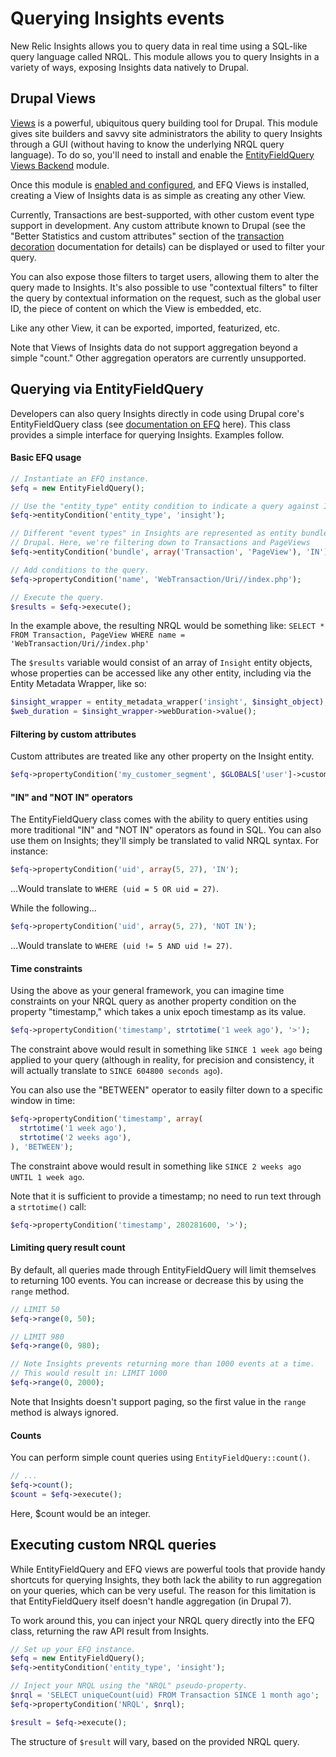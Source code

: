 # Querying Insights events

New Relic Insights allows you to query data in real time using a SQL-like query
language called NRQL. This module allows you to query Insights in a variety of
ways, exposing Insights data natively to Drupal.

## Drupal Views

[Views](https://drupal.org/project/views) is a powerful, ubiquitous  query
building tool for Drupal. This module gives site builders and savvy site
administrators the ability to query Insights through a GUI (without having to
know the underlying NRQL query language). To do so, you'll need to install and
enable the [EntityFieldQuery Views Backend][] module.

Once this module is [enabled and configured][], and EFQ Views is installed,
creating a View of Insights data is as simple as creating any other View.

Currently, Transactions are best-supported, with other custom event type support
in development. Any custom attribute known to Drupal (see the "Better Statistics
and custom attributes" section of the [transaction decoration][] documentation
for details) can be displayed or used to filter your query.

You can also expose those filters to target users, allowing them to alter the
query made to Insights. It's also possible to use "contextual filters" to filter
the query by contextual information on the request, such as the global user ID,
the piece of content on which the View is embedded, etc.

Like any other View, it can be exported, imported, featurized, etc.

Note that Views of Insights data do not support aggregation beyond a simple
"count." Other aggregation operators are currently unsupported.

## Querying via EntityFieldQuery

Developers can also query Insights directly in code using Drupal core's
EntityFieldQuery class (see [documentation on EFQ][] here). This class provides
a simple interface for querying Insights. Examples follow.

#### Basic EFQ usage
```php
// Instantiate an EFQ instance.
$efq = new EntityFieldQuery();

// Use the "entity_type" entity condition to indicate a query against Insights.
$efq->entityCondition('entity_type', 'insight');

// Different "event types" in Insights are represented as entity bundles in
// Drupal. Here, we're filtering down to Transactions and PageViews
$efq->entityCondition('bundle', array('Transaction', 'PageView'), 'IN');

// Add conditions to the query.
$efq->propertyCondition('name', 'WebTransaction/Uri//index.php');

// Execute the query.
$results = $efq->execute();
```

In the example above, the resulting NRQL would be something like:
`SELECT * FROM Transaction, PageView WHERE name = 'WebTransaction/Uri//index.php'`

The `$results` variable would consist of an array of `Insight` entity objects,
whose properties can be accessed like any other entity, including via the
Entity Metadata Wrapper, like so:

```php
$insight_wrapper = entity_metadata_wrapper('insight', $insight_object);
$web_duration = $insight_wrapper->webDuration->value();
```

#### Filtering by custom attributes

Custom attributes are treated like any other property on the Insight entity.

```php
$efq->propertyCondition('my_customer_segment', $GLOBALS['user']->customer_segment->value());
```

#### "IN" and "NOT IN" operators

The EntityFieldQuery class comes with the ability to query entities using more
traditional "IN" and "NOT IN" operators as found in SQL. You can also use them
on Insights; they'll simply be translated to valid NRQL syntax. For instance:

```php
$efq->propertyCondition('uid', array(5, 27), 'IN');
```

...Would translate to `WHERE (uid = 5 OR uid = 27)`.

While the following...

```php
$efq->propertyCondition('uid', array(5, 27), 'NOT IN');
```

...Would translate to `WHERE (uid != 5 AND uid != 27)`.

#### Time constraints

Using the above as your general framework, you can imagine time constraints on
your NRQL query as another property condition on the property "timestamp," which
takes a unix epoch timestamp as its value.

```php
$efq->propertyCondition('timestamp', strtotime('1 week ago'), '>');
```

The constraint above would result in something like `SINCE 1 week ago` being
applied to your query (although in reality, for precision and consistency, it
will actually translate to `SINCE 604800 seconds ago`).

You can also use the "BETWEEN" operator to easily filter down to a specific
window in time:

```php
$efq->propertyCondition('timestamp', array(
  strtotime('1 week ago'),
  strtotime('2 weeks ago'),
), 'BETWEEN');
```

The constraint above would result in something like `SINCE 2 weeks ago UNTIL 1 week ago`.

Note that it is sufficient to provide a timestamp; no need to run text through
a `strtotime()` call:

```php
$efq->propertyCondition('timestamp', 280281600, '>');
```

#### Limiting query result count

By default, all queries made through EntityFieldQuery will limit themselves to
returning 100 events. You can increase or decrease this by using the `range`
method.

```php
// LIMIT 50
$efq->range(0, 50);

// LIMIT 980
$efq->range(0, 980);

// Note Insights prevents returning more than 1000 events at a time.
// This would result in: LIMIT 1000
$efq->range(0, 2000);
```

Note that Insights doesn't support paging, so the first value in the `range`
method is always ignored.

#### Counts

You can perform simple count queries using `EntityFieldQuery::count()`.

```php
// ...
$efq->count();
$count = $efq->execute();
```

Here, $count would be an integer.


## Executing custom NRQL queries

While EntityFieldQuery and EFQ views are powerful tools that provide handy
shortcuts for querying Insights, they both lack the ability to run aggregation
on your queries, which can be very useful. The reason for this limitation is
that EntityFieldQuery itself doesn't handle aggregation (in Drupal 7).

To work around this, you can inject your NRQL query directly into the EFQ class,
returning the raw API result from Insights.

```php
// Set up your EFQ instance.
$efq = new EntityFieldQuery();
$efq->entityCondition('entity_type', 'insight');

// Inject your NRQL using the "NRQL" pseudo-property.
$nrql = 'SELECT uniqueCount(uid) FROM Transaction SINCE 1 month ago';
$efq->propertyCondition('NRQL', $nrql);

$result = $efq->execute();
```

The structure of `$result` will vary, based on the provided NRQL query.


[EntityFieldQuery Views Backend]: https://drupal.org/project/efq_views
[enabled and configured]: configuring.md
[transaction decoration]: inserting.md
[documentation on EFQ]: https://api.drupal.org/api/drupal/includes%21entity.inc/class/EntityFieldQuery/7
